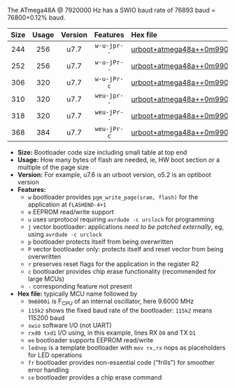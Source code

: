 The ATmega48A @ 7920000 Hz has a SWIO baud rate of 76893 baud = 76800+0.12% baud.

|Size|Usage|Version|Features|Hex file|
|:-:|:-:|:-:|:-:|:--|
|244|256|u7.7|`w-u-jpr--`|[urboot+atmega48a++0m9900i++++9k6_swio_rxd0_txd1_lednop.hex](https://raw.githubusercontent.com/stefanrueger/urboot.hex/main/mcus/atmega48a/internal_oscillator/fint++0m9900_Hz/br++++9k6_bps/urboot+atmega48a++0m9900i++++9k6_swio_rxd0_txd1_lednop.hex)|
|252|256|u7.7|`w-u-jPr--`|[urboot+atmega48a++0m9900i++++9k6_swio_rxd0_txd1.hex](https://raw.githubusercontent.com/stefanrueger/urboot.hex/main/mcus/atmega48a/internal_oscillator/fint++0m9900_Hz/br++++9k6_bps/urboot+atmega48a++0m9900i++++9k6_swio_rxd0_txd1.hex)|
|306|320|u7.7|`w-u-jPr-c`|[urboot+atmega48a++0m9900i++++9k6_swio_rxd0_txd1_lednop_fr_ce.hex](https://raw.githubusercontent.com/stefanrueger/urboot.hex/main/mcus/atmega48a/internal_oscillator/fint++0m9900_Hz/br++++9k6_bps/urboot+atmega48a++0m9900i++++9k6_swio_rxd0_txd1_lednop_fr_ce.hex)|
|310|320|u7.7|`weu-jpr--`|[urboot+atmega48a++0m9900i++++9k6_swio_rxd0_txd1_ee_lednop.hex](https://raw.githubusercontent.com/stefanrueger/urboot.hex/main/mcus/atmega48a/internal_oscillator/fint++0m9900_Hz/br++++9k6_bps/urboot+atmega48a++0m9900i++++9k6_swio_rxd0_txd1_ee_lednop.hex)|
|318|320|u7.7|`weu-jPr--`|[urboot+atmega48a++0m9900i++++9k6_swio_rxd0_txd1_ee.hex](https://raw.githubusercontent.com/stefanrueger/urboot.hex/main/mcus/atmega48a/internal_oscillator/fint++0m9900_Hz/br++++9k6_bps/urboot+atmega48a++0m9900i++++9k6_swio_rxd0_txd1_ee.hex)|
|368|384|u7.7|`weu-jPr-c`|[urboot+atmega48a++0m9900i++++9k6_swio_rxd0_txd1_ee_lednop_fr_ce.hex](https://raw.githubusercontent.com/stefanrueger/urboot.hex/main/mcus/atmega48a/internal_oscillator/fint++0m9900_Hz/br++++9k6_bps/urboot+atmega48a++0m9900i++++9k6_swio_rxd0_txd1_ee_lednop_fr_ce.hex)|

- **Size:** Bootloader code size including small table at top end
- **Usage:** How many bytes of flash are needed, ie, HW boot section or a multiple of the page size
- **Version:** For example, u7.6 is an urboot version, o5.2 is an optiboot version
- **Features:**
  + `w` bootloader provides `pgm_write_page(sram, flash)` for the application at `FLASHEND-4+1`
  + `e` EEPROM read/write support
  + `u` uses urprotocol requiring `avrdude -c urclock` for programming
  + `j` vector bootloader: applications *need to be patched externally*, eg, using `avrdude -c urclock`
  + `p` bootloader protects itself from being overwritten
  + `P` vector bootloader only: protects itself and reset vector from being overwritten
  + `r` preserves reset flags for the application in the register R2
  + `c` bootloader provides chip erase functionality (recommended for large MCUs)
  + `-` corresponding feature not present
- **Hex file:** typically MCU name followed by
  + `9m6000i` is F<sub>CPU</sub> of an internal oscillator, here 9.6000 MHz
  + `115k2` shows the fixed baud rate of the bootloader: `115k2` means 115200 baud
  + `swio` software I/O (not UART)
  + `rxd0 txd1` I/O using, in this example, lines RX `D0` and TX `D1`
  + `ee` bootloader supports EEPROM read/write
  + `lednop` is a template bootloader with `mov rx,rx` nops as placeholders for LED operations
  + `fr` bootloader provides non-essential code ("frills") for smoother error handling
  + `ce` bootloader provides a chip erase command

